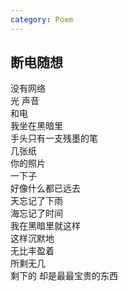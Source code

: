 ```yaml
---
category: Poem
---
```


## 断电随想

没有网络  
光 声音  
和电  
我坐在黑暗里  
手头只有一支残墨的笔  
几张纸  
你的照片  
一下子  
好像什么都已远去  
天忘记了下雨  
海忘记了时间  
我在黑暗里就这样  
这样沉默地  
无比丰盈着  
所剩无几  
剩下的 却是最最宝贵的东西
